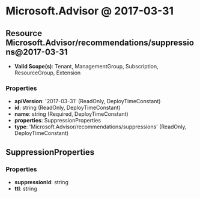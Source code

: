 # Microsoft.Advisor @ 2017-03-31

## Resource Microsoft.Advisor/recommendations/suppressions@2017-03-31
* **Valid Scope(s)**: Tenant, ManagementGroup, Subscription, ResourceGroup, Extension
### Properties
* **apiVersion**: '2017-03-31' (ReadOnly, DeployTimeConstant)
* **id**: string (ReadOnly, DeployTimeConstant)
* **name**: string (Required, DeployTimeConstant)
* **properties**: SuppressionProperties
* **type**: 'Microsoft.Advisor/recommendations/suppressions' (ReadOnly, DeployTimeConstant)

## SuppressionProperties
### Properties
* **suppressionId**: string
* **ttl**: string

